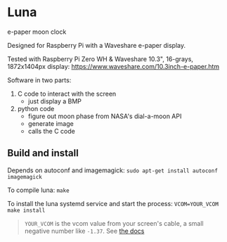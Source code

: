 # Luna

e-paper moon clock

Designed for Raspberry Pi with a Waveshare e-paper display.

Tested with Raspberry Pi Zero WH & Waveshare 10.3", 16-grays, 1872x1404px display: https://www.waveshare.com/10.3inch-e-paper.htm

Software in two parts:
1. C code to interact with the screen
	- just display a BMP
2. python code
	- figure out moon phase from NASA's dial-a-moon API
	- generate image
	- calls the C code

## Build and install

Depends on autoconf and imagemagick: `sudo apt-get install autoconf imagemagick`

To compile luna: `make`

To install the luna systemd service and start the process: `VCOM=YOUR_VCOM make install`
> `YOUR_VCOM` is the vcom value from your screen's cable, a small negative number like `-1.37`.
> See [the docs](https://www.waveshare.com/wiki/10.3inch_e-Paper_HAT#Use_the_correct_VCOM_value)
